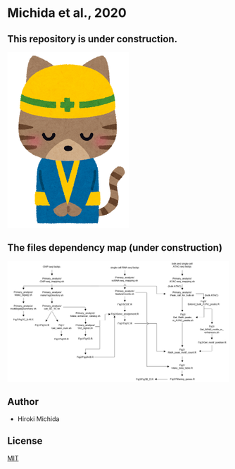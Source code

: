 # Michida et al., 2020

## This repository is under construction. 

![](./image/ojigi_animal_neko.png)

## The files dependency map (under construction)

![](./image/File_dependency_map.png)

## Author
- Hiroki Michida

## License
[MIT](LICENSE)